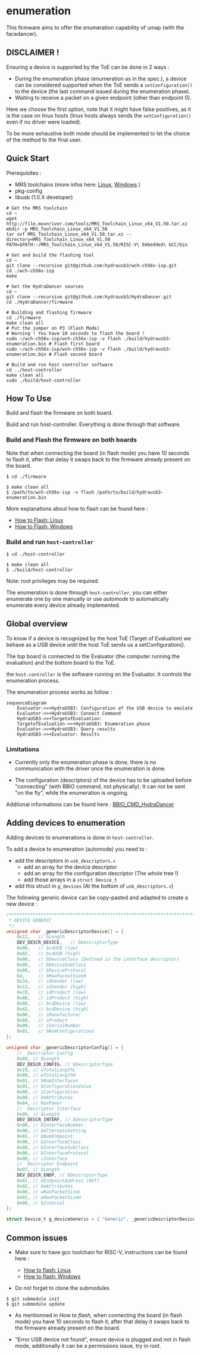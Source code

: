 # enumeration

This firmware aims to offer the enumeration capability of umap (with the facedancer).


## DISCLAIMER !

Ensuring a device is supported by the ToE can be done in 2 ways :
- During the enumeration phase (enumeration as in the spec.), a device can be
  considered supported when the ToE sends a `setConfiguration()` to the device
  (the last command issued during the enumeration phase).
- Waiting to receive a packet on a given endpoint (other than endpoint 0).

Here we choose the first option, note that it might have false positives, as it
is the case on linux hosts (linux hosts always sends the `setConfiguration()`
even if no driver were loaded).

To be more exhaustive both mode should be implemented to let the choice of the
method to the final user.


## Quick Start


Prerequisites :
- MRS toolchains (more infos here:
[Linux](https://github.com/hydrausb3/hydrausb3_fw/wiki/how-to-build-flash-and-use-examples-on-linux),
[Windows](https://github.com/hydrausb3/hydrausb3_fw/wiki/how-to-build-flash-and-use-examples-on-windows)
)
- pkg-config
- libusb (1.0.X developer)


```shell
# Get the MRS toolchain
cd ~
wget http://file.mounriver.com/tools/MRS_Toolchain_Linux_x64_V1.50.tar.xz
mkdir -p MRS_Toolchain_Linux_x64_V1.50
tar xvf MRS_Toolchain_Linux_x64_V1.50.tar.xz --directory=MRS_Toolchain_Linux_x64_V1.50
PATH=$PATH:~/MRS_Toolchain_Linux_x64_V1.50/RISC-V\ Embedded\ GCC/bin

# Get and build the flashing tool
cd ~
git clone --recursive git@github.com:hydrausb3/wch-ch56x-isp.git
cd ./wch-ch56x-isp
make

# Get the HydraDancer sources
cd ~
git clone --recursive git@github.com:hydrausb3/HydraDancer.git
cd ./HydraDancer/firmware

# Building and flashing firmware
cd ./firmware
make clean all
# Put the jumper on P3 (Flash Mode)
# Warning ! You have 10 seconds to flash the board !
sudo ~/wch-ch56x-isp/wch-ch56x-isp -v flash ./build/hydrausb3-enumeration.bin # Flash first board
sudo ~/wch-ch56x-isp/wch-ch56x-isp -v flash ./build/hydrausb3-enumeration.bin # Flash second board

# Build and run host controller software
cd ../host-controller
make clean all
sudo ./build/host-controller
```

## How To Use

Build and flash the firmware on both board.

Build and run host-controller. Everything is done through that software.


### Build and Flash the firmware on both boards

Note that when connecting the board (in flash mode) you have 10 seconds to
flash it, after that delay it swaps back to the firmware already present on the
board.

```
$ cd ./firmware

$ make clean all
$ /path/to/wch-ch56x-isp -v flash /path/to/build/hydrausb3-enumeration.bin
```
More explanations about how to flash can be found here :
* [How to Flash: Linux  ](https://github.com/hydrausb3/hydrausb3_fw/wiki/how-to-build-flash-and-use-examples-on-linux)
* [How to Flash: Windows](https://github.com/hydrausb3/hydrausb3_fw/wiki/how-to-build-flash-and-use-examples-on-windows)

### Build and run `host-controller`
```
$ cd ./host-controller

$ make clean all
$ ./build/host-controller
```
Note: root privileges may be required.

The enumeration is done through `host-controller`, you can either enumerate one
by one manually or use _automode_ to automatically enumerate every device
already implemented.


## Global overview

To know if a device is recognized by the host ToE (Target of Evaluation) we
behave as a USB device until the host ToE sends us a setConfiguration().

The top board is connected to the Evaluator (the computer running the
evaluation) and the bottom board to the ToE.

the `host-controller` is the software running on the Evaluator. It controls the
enumeration process.

The enumeration process works as follow :
```mermaid
sequenceDiagram
    Evaluator->>+HydraUSB3: Configuration of the USB device to emulate
    Evaluator->>+HydraUSB3: Connect Command
    HydraUSB3->>+TargetofEvaluation:  
    TargetofEvaluation->>+HydraUSB3: Enumeration phase
    Evaluator->>+HydraUSB3: Query results
    HydraUSB3->>+Evaluator: Results
```
<!---![architecture-diagram](architecture-diagram.png)--->

### Limitations

- Currently only the enumeration phase is done, there is no communication with
  the driver once the enumeration is done.

- The configuration (descriptors) of the device has to be uploaded before
  "connecting" (with BBIO command, not physically). It can not be sent "on the
  fly", while the enumeration is ongoing.


Addtional informations can be found here :
[BBIO_CMD_HydraDancer](https://github.com/hydrausb3/HydraDancer/blob/main/docs/BBIO_CMD_HydraDancer.md)


## Adding devices to enumeration

Adding devices to enumerations is done in `host-controller`.

To add a device to enumeration (automode) you need to :
- add the descriptors in `usb_descriptors.c`
    - add an array for the device descriptor
    - add an array for the configuration descriptor (The whole tree !)
    - add those arrays in a `struct Device_t`
- add this struct in `g_devices` (At the bottom of `usb_descriptors.c`)

The following generic device can be copy-pasted and adapted to create a new device :
```C
/*******************************************************************************
 * DEVICE GENERIC
 */
unsigned char _genericDescriptorDevice[] = {
    0x12,   // bLength
    DEV_DESCR_DEVICE,   // bDescriptorType
    0x00,   // bcdUSB (low)
    0x02,   // bcdUSB (high)
    0x00,   // bDeviceClass (Defined in the interface descriptor)
    0x00,   // bDeviceSubClass
    0x00,   // bDeviceProtocol
    64,     // bMaxPacketSize0
    0x34,   // idVendor (low)
    0x12,   // idVendor (high)
    0xCD,   // idProduct (low)
    0xAB,   // idProduct (high)
    0x00,   // bcdDevice (low)
    0x42,   // bcdDevice (high)
    0x00,   // iManufacturer
    0x00,   // iProduct
    0x00,   // iSerialNumber
    0x01,   // bNumConfigurations
};

unsigned char _genericDescriptorConfig[] = {
    //  Descriptor Config
	0x09, // bLength
	DEV_DESCR_CONFIG, // bDescriptorType
	0x19, // wTotalLengthL
	0x00, // wTotalLengthH
	0x01, // bNumInterfaces
	0x01, // bConfigurationValue
	0x00, // iConfiguration
	0x80, // bmAttributes
	0x64, // MaxPower
    //  Descriptor Interface
	0x09, // bLength
	DEV_DESCR_INTERF, // bDescriptorType
	0x00, // bInterfaceNumber
	0x00, // bAlternateSetting
	0x01, // bNumEndpoint
	0x00, // bInterfaceClass
	0x00, // bInterfaceSubClass
	0x00, // bInterfaceProtocol
	0x00, // iInterface
    //  Descriptor Endpoint
	0x07, // bLength
	DEV_DESCR_ENDP, // bDescriptorType
	0x01, // bEndpointAddress (OUT)
	0x02, // bmAttributes
	0x00, // wMaxPacketSizeL
	0x02, // wMaxPacketSizeH
	0x00, // bInterval
};

struct Device_t g_deviceGeneric = { "Generic", _genericDescriptorDevice, _genericDescriptorConfig, NULL };
```


## Common issues

- Make sure to have gcc toolchain for RISC-V, instructions can be found here :
    * [How to flash: Linux  ](https://github.com/hydrausb3/hydrausb3_fw/wiki/how-to-build-flash-and-use-examples-on-linux)
    * [How to flash: Windows](https://github.com/hydrausb3/hydrausb3_fw/wiki/how-to-build-flash-and-use-examples-on-windows)

- Do not forget to clone the submodules
```
$ git submodule init
$ git submodule update
```

- As mentionned in _How to flash_, when connecting the board (in flash mode)
  you have 10 seconds to flash it, after that delay it swaps back to the
  firmware already present on the board.

- "Error USB device not found", ensure device is plugged and not in flash mode, additionally it can be a permissions issue, try in root.




